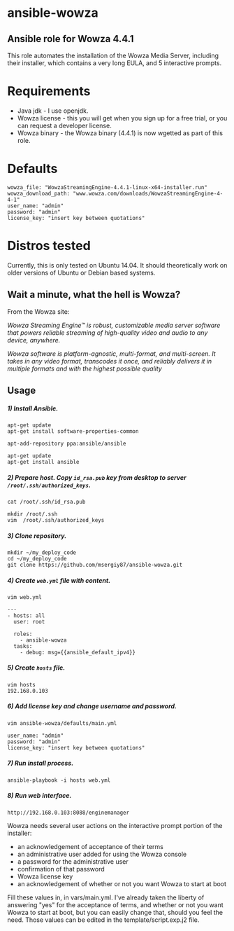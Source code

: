 # ansible-wowza

## Ansible role for Wowza 4.4.1
This role automates the installation of the Wowza Media Server, including their installer, which contains a very
long EULA, and 5 interactive prompts.

# Requirements
- Java jdk - I use openjdk.
- Wowza license - this you will get when you sign up for a free trial, or you can request a developer license.
- Wowza binary - the Wowza binary (4.4.1) is now wgetted as part of this role. 

# Defaults

```
wowza_file: "WowzaStreamingEngine-4.4.1-linux-x64-installer.run"
wowza_download_path: "www.wowza.com/downloads/WowzaStreamingEngine-4-4-1"
user_name: "admin"
password: "admin"
license_key: "insert key between quotations"
```

# Distros tested
Currently, this is only tested on Ubuntu 14.04. It should theoretically work on older versions of Ubuntu or Debian based systems.

## Wait a minute, what the hell is Wowza?
From the Wowza site:

_Wowza Streaming Engine™ is robust, customizable media server software that powers reliable streaming of high-quality video and audio to any device, anywhere._

_Wowza software is platform-agnostic, multi-format, and multi-screen. It takes in any video format, transcodes it once, and reliably delivers it in multiple formats and with the highest possible quality_

## Usage

##### 1) Install Ansible.

```shell
apt-get update
apt-get install software-properties-common

apt-add-repository ppa:ansible/ansible

apt-get update
apt-get install ansible
```

##### 2) Prepare host. Copy `id_rsa.pub` key from desktop to server `/root/.ssh/authorized_keys`.
```shell
cat /root/.ssh/id_rsa.pub

mkdir /root/.ssh
vim  /root/.ssh/authorized_keys
```

##### 3) Clone repository.

```shell
mkdir ~/my_deploy_code
cd ~/my_deploy_code
git clone https://github.com/msergiy87/ansible-wowza.git
```

##### 4) Create `web.yml` file with content.

```
vim web.yml

---
- hosts: all
  user: root

  roles:
    - ansible-wowza
  tasks:
    - debug: msg={{ansible_default_ipv4}}
```

##### 5) Create `hosts` file.

```shell
vim hosts
192.168.0.103
```

##### 6) Add license key and change username and password.

```shell
vim ansible-wowza/defaults/main.yml

user_name: "admin"
password: "admin"
license_key: "insert key between quotations"
```

##### 7) Run install process.

```shell
ansible-playbook -i hosts web.yml
```

##### 8) Run web interface.
```
http://192.168.0.103:8088/enginemanager
```

Wowza needs several user actions on the interactive prompt portion of the installer:
- an acknowledgement of acceptance of their terms
- an administrative user added for using the Wowza console
- a password for the administrative user
- confirmation of that password
- Wowza license key
- an acknowledgement of whether or not you want Wowza to start at boot

Fill these values in, in vars/main.yml. I've already taken the liberty of answering "yes" for the acceptance of terms,
and whether or not you want Wowza to start at boot, but you can easily change that, should you feel the need. Those 
values can be edited in the template/script.exp.j2 file.
